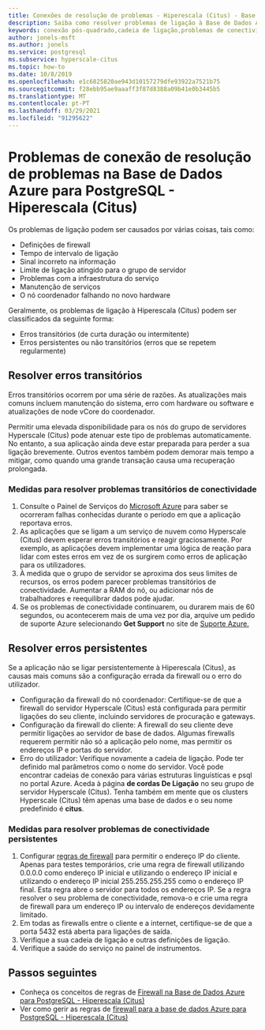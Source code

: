 ```yaml
---
title: Conexões de resolução de problemas - Hiperescala (Citus) - Base de Dados Azure para PostgreSQL
description: Saiba como resolver problemas de ligação à Base de Dados Azure para PostgreSQL - Hiperescala (Citus)
keywords: conexão pós-quadrado,cadeia de ligação,problemas de conectividade,erro transitório,erro de ligação
author: jonels-msft
ms.author: jonels
ms.service: postgresql
ms.subservice: hyperscale-citus
ms.topic: how-to
ms.date: 10/8/2019
ms.openlocfilehash: e1c6825820ae943d10157279dfe93922a7521b75
ms.sourcegitcommit: f28ebb95ae9aaaff3f87d8388a09b41e0b3445b5
ms.translationtype: MT
ms.contentlocale: pt-PT
ms.lasthandoff: 03/29/2021
ms.locfileid: "91295622"
---
```

# <a name="troubleshoot-connection-issues-to-azure-database-for-postgresql---hyperscale-citus"></a>Problemas de conexão de resolução de problemas na Base de Dados Azure para PostgreSQL - Hiperescala (Citus)

Os problemas de ligação podem ser causados por várias coisas, tais como:

* Definições de firewall
* Tempo de intervalo de ligação
* Sinal incorreto na informação
* Limite de ligação atingido para o grupo de servidor
* Problemas com a infraestrutura do serviço
* Manutenção de serviços
* O nó coordenador falhando no novo hardware

Geralmente, os problemas de ligação à Hiperescala (Citus) podem ser classificados da seguinte forma:

* Erros transitórios (de curta duração ou intermitente)
* Erros persistentes ou não transitórios (erros que se repetem regularmente)

## <a name="troubleshoot-transient-errors"></a>Resolver erros transitórios

Erros transitórios ocorrem por uma série de razões. As atualizações mais comuns incluem manutenção do sistema, erro com hardware ou software e atualizações de node vCore do coordenador.

Permitir uma elevada disponibilidade para os nós do grupo de servidores Hyperscale (Citus) pode atenuar este tipo de problemas automaticamente. No entanto, a sua aplicação ainda deve estar preparada para perder a sua ligação brevemente. Outros eventos também podem demorar mais tempo a mitigar, como quando uma grande transação causa uma recuperação prolongada.

### <a name="steps-to-resolve-transient-connectivity-issues"></a>Medidas para resolver problemas transitórios de conectividade

1. Consulte o Painel de Serviços do [Microsoft Azure](https://azure.microsoft.com/status) para saber se ocorreram falhas conhecidas durante o período em que a aplicação reportava erros.
2. As aplicações que se ligam a um serviço de nuvem como Hyperscale (Citus) devem esperar erros transitórios e reagir graciosamente. Por exemplo, as aplicações devem implementar uma lógica de reação para lidar com estes erros em vez de os surgirem como erros de aplicação para os utilizadores.
3. À medida que o grupo de servidor se aproxima dos seus limites de recursos, os erros podem parecer problemas transitórios de conectividade. Aumentar a RAM do nó, ou adicionar nós de trabalhadores e reequilibrar dados pode ajudar.
4. Se os problemas de conectividade continuarem, ou durarem mais de 60 segundos, ou acontecerem mais de uma vez por dia, arquive um pedido de suporte Azure selecionando **Get Support** no site de [Suporte Azure.](https://azure.microsoft.com/support/options)

## <a name="troubleshoot-persistent-errors"></a>Resolver erros persistentes

Se a aplicação não se ligar persistentemente à Hiperescala (Citus), as causas mais comuns são a configuração errada da firewall ou o erro do utilizador.

* Configuração da firewall do nó coordenador: Certifique-se de que a firewall do servidor Hyperscale (Citus) está configurada para permitir ligações do seu cliente, incluindo servidores de procuração e gateways.
* Configuração da firewall do cliente: A firewall do seu cliente deve permitir ligações ao servidor de base de dados. Algumas firewalls requerem permitir não só a aplicação pelo nome, mas permitir os endereços IP e portas do servidor.
* Erro do utilizador: Verifique novamente a cadeia de ligação. Pode ter definido mal parâmetros como o nome do servidor. Você pode encontrar cadeias de conexão para várias estruturas linguísticas e psql no portal Azure. Aceda à página **de cordas De Ligação** no seu grupo de servidor Hyperscale (Citus). Tenha também em mente que os clusters Hyperscale (Citus) têm apenas uma base de dados e o seu nome predefinido é **citus**.

### <a name="steps-to-resolve-persistent-connectivity-issues"></a>Medidas para resolver problemas de conectividade persistentes

1. Configurar [regras de firewall](howto-hyperscale-manage-firewall-using-portal.md) para permitir o endereço IP do cliente. Apenas para testes temporários, crie uma regra de firewall utilizando 0.0.0.0 como endereço IP inicial e utilizando o endereço IP inicial e utilizando o endereço IP inicial 255.255.255.255 como o endereço IP final. Esta regra abre o servidor para todos os endereços IP. Se a regra resolver o seu problema de conectividade, remova-o e crie uma regra de firewall para um endereço IP ou intervalo de endereços devidamente limitado.
2. Em todas as firewalls entre o cliente e a internet, certifique-se de que a porta 5432 está aberta para ligações de saída.
3. Verifique a sua cadeia de ligação e outras definições de ligação.
4. Verifique a saúde do serviço no painel de instrumentos.

## <a name="next-steps"></a>Passos seguintes

* Conheça os conceitos de regras de [Firewall na Base de Dados Azure para PostgreSQL - Hiperescala (Citus)](concepts-hyperscale-firewall-rules.md)
* Ver como gerir as regras de [firewall para a base de dados Azure para PostgreSQL - Hiperescala (Citus)](howto-hyperscale-manage-firewall-using-portal.md)
